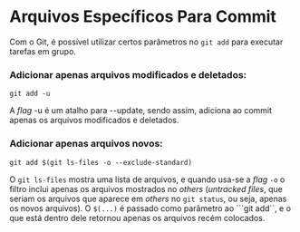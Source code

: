# Arquivos Específicos Para Commit

Com o Git, é possível utilizar certos parâmetros no ```git add``` para executar tarefas em grupo.

### Adicionar apenas arquivos modificados e deletados:
```git
git add -u 
```
A *flag* -u é um atalho para --update, sendo assim, adiciona ao commit apenas os arquivos modificados e deletados.

### Adicionar apenas arquivos novos:
```git
git add $(git ls-files -o --exclude-standard)
```
O ```git ls-files``` mostra uma lista de arquivos, e quando usa-se a *flag* ```-o``` o filtro inclui apenas os arquivos mostrados no *others* (*untracked files*, que seriam os arquivos que aparece em *others* no ```git status```, ou seja, apenas os novos arquivos). O ```$(...)``` é passado como parâmetro ao ```git add``, e o que está dentro dele retornou apenas os arquivos recém colocados.
